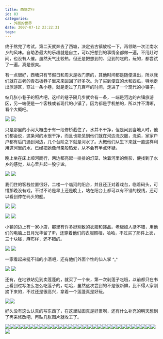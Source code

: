 ```yaml
---
title: 西塘之行
id: 83
categories:
  - 外面的世界
date: 2007-07-12 23:22:31
tags:
---
```






终于熬完了考试，第二天就奔去了西塘，决定去古镇放松一下，再领略一次江南水乡的风味。自助游最大的乐趣就是自主，可以把想到的事情全都做一遍，不用赶时间，也没有人催。虽然天气比较热，但还是把想到的、见到的吃的，玩的，都尝试了一遍，真是很爽。

有一点很好，西塘只有节假日和周末是收门票的，其他时间都是随便进出，所以我们就在古老的青石板巷子里来来回回了好多次。为了买到便宜的水和西瓜，特地走出旅游区，穿过一条小巷，就是走过了几百年的时间，走进了一个现代的小镇子。

帖几张小巷子的照片吧，这样的巷子隔几步就会有一条，一端是河边的古镇旅游区，另一端便是一个客栈或者现代的小镇了。因为都是手机拍的，所以并不清晰，看个大概吧。

 ![](http://tkfiles.storage.msn.com/y1pBwrHZoEnaq6JRdf8oYBp3XDIwxgXfpbulaTt-BHnHTEa1ch4VaeU9liS_NQKxEkT)  ![](http://tkfiles.storage.msn.com/y1pBwrHZoEnaq5Nf0nkVy_ck7X0xX6a2GyJWGlHNYsxPD-znQ22W9urE1_k2sD5Ot3Q)

只是那里的小河大概由于有一段修桥截住了，水并不干净，但是问到当地人时，他们都会说，这条河的水很干净，而且也能见到他们就在河边洗衣服，洗菜，家家户户都有后门通到河边，几个台阶之下就是河水了。大概他们从生下来就一直这样利用这河里的水，已经把她像母亲般热爱，从不会有半点怀疑。

晚上坐在床上顺河而行，两边都亮起一排排的灯笼，映着河里的倒影，便找到了水乡的感觉，从心里升起一股宁谧。

![](http://tkfiles.storage.msn.com/y1pBwrHZoEnaq7LGmknZ8Dmx6F4isFsW70hyF6GhSdfrqKQajgaKnJ_EyUbDCniqbqy) ![](http://tkfiles.storage.msn.com/y1pBwrHZoEnaq7HuHCg0tqEhxadlH95dIASu1c8-_A335orkxZZqBFdgWmcCSE7T6yb)

 我们住的客栈位置很好，二楼一个临河的阳台，并且还正对着戏台，临着码头，可惜那晚没有戏，不过不论是早上还是晚上，站在阳台上都可以有不错的视线，还可以看到停在码头的船。

 ![](http://tkfiles.storage.msn.com/y1pBwrHZoEnaq7BNqNPhGxfzILKOIEg0DmRzjg-U-jLaJUfTPLmtoX3QGu4I7uz_TEW) ![](http://tkfiles.storage.msn.com/y1pBwrHZoEnaq4DxlqUwJf3a0PXNHKMoWCfN3tVZ3RLBBmidUEJnTHbp66KrYoHE7Gx)

 ![](http://tkfiles.storage.msn.com/y1pBwrHZoEnaq7SX1PyPvdIWE5NsuBkvnNklj7cyPmMfXdHJG0peLi8-OUJFokjjGTq) ![](http://tkfiles.storage.msn.com/y1pBwrHZoEnaq6YKDMDaJ9i6g_jB5PP8GdoUofl1eHVmqVlNRjKur_3pFFaZRrcsuDn)

小镇的边上有一家小店，那里有许多挺别致的衣服和饰品。老板娘人挺不错，用他们的电脑上日月光华留了IP，还穿着他们的衣服照相，哈哈，不过买了那件上衣，三十块钱，麻布样，还不错的。

 ![](http://tkfiles.storage.msn.com/y1pBwrHZoEnaq7X0POYqlS_-6xsO3tKjmoY70K5qnsxmbJ8dJK5S8tZ-A66Qs96dYBV)  ![](http://tkfiles.storage.msn.com/y1pBwrHZoEnaq4j6TATlenMBA9z7E8oKdZEOolVafTFhoA-0q6JNqjsCLtz03vpSHyx)

 一家看起来挺不错的小酒吧，还有他们外面个性的仙人掌 ^_^

 ![](http://tkfiles.storage.msn.com/y1pBwrHZoEnaq7MK6UtbXwWd4NdHdg8zhcML3PL_2QdrQ58EB-QIK1Yo47eXxaxn5xe) ![](http://tkfiles.storage.msn.com/y1pBwrHZoEnaq6MtqtP8_KTGx6rHf5i6NTLeYIuhirYJ0s7pqSgH_REyxgsGIiMfT6b)

还有，在地铁站见到卖莲蓬的，就买了一个来，第一次剥莲子吃哦，以前都只在书上看到过写怎么怎么吃莲子的，哈哈，虽然这次尝到的不是很新鲜，比不得人家刚摘下来的，不过还是很高兴，拿着一个莲蓬真是好玩。

![](http://tkfiles.storage.msn.com/y1puvSU9jRTi8naWMrSbw9EeLcEvHjO914lO65RAkOY52ZOxLSW4CFtlBruTqzxwtt1rA36B7p3yVw)![](http://tkfiles.storage.msn.com/y1puvSU9jRTi8nOeBpRE2T9EJz7DPRyT_utXGZCAqYkpWmqWEVsHK5G7Yh4VgeJLBpMwzCK3zAM-pg)

好久没有这么认真的写东西了，在这里贴图真是好累啊，还有什么补充的明天想到了再来修改吧，再贴几张图片就收工了。



![](http://tkfiles.storage.msn.com/y1pBwrHZoEnaq6e3lHD4RLSNZIOx43s0k7cRsR_m_bqrkj1gKKSStLBsl9GG0u8yi4K)![](http://tkfiles.storage.msn.com/y1pBwrHZoEnaq6g5Bzuhsc2RVpuDMhiMPSGL4kaRXxq1Sd1GUe20EkNwcSFW-Aw4tnv)![](http://tkfiles.storage.msn.com/y1pBwrHZoEnaq7SoDt_aZw3GkUuU2k9gYVvMCTMj3lKvnzYcSiqmB3SxtHmIp6V5aPQ)![](http://tkfiles.storage.msn.com/y1pBwrHZoEnaq4iWQF7Cfd1g1qoDJfw1yzDPwiec2wcXC2GgugI-yCP4Ttl112FvFiR)![](http://tkfiles.storage.msn.com/y1pBwrHZoEnaq51P_Xw23G_fJAtNywuiDm_4S_J8Asky_HPgQqewSVmxncdNSVdhom7)[![](http://byfiles.storage.live.com/y1p_VLBmk0jx5P0Q6xlRAAHRkic6y_KRtVV_DqU8jHCKCKfgMSQidJ3jLsnnTeJH715x0UBiVx-Ihw)](http://byfiles.storage.live.com/y1p_VLBmk0jx5P0Q6xlRAAHRs91_wA9ZT_EH0m_q16XoTYusFChDZfUEar4taspreNs117Xpscoh7s)[![](http://byfiles.storage.live.com/y1pGBR2u8FLA79kuPWVPKWlwTXKRPIowfe_sRwcMaFodY1A6QcSWcCGNJ2u6-C88Cp1zyG5zRbfOSs)](http://byfiles.storage.live.com/y1pGBR2u8FLA79kuPWVPKWlwTRbh2Tw5PPt80T13wsDQu83kPek-7wcsGNl6O-9122khVoQvDgI2tA)[![](http://byfiles.storage.live.com/y1pJ-38VaLkeKA8veEqyapzu7kvpNSJ877c8g-RjKnPG5YLwB9bY9ktBubbI80w1dTZFgmNj7Y7cc0)](http://byfiles.storage.live.com/y1pJ-38VaLkeKA8veEqyapzu6WH4G2n5Y6VzUUffmdbuBBk9dp6ZJ6JCMadrCfSlVQY0KpnAMGuCD8)[![](http://byfiles.storage.live.com/y1pz_GeK-b_bkQFHl7Vi8KhQabT5ao4fOfuEEC4k191aDs7oxPKPzHxLDxdLxEZFaYbwD9-OGqLyns)](http://byfiles.storage.live.com/y1pz_GeK-b_bkQFHl7Vi8KhQXbq1fGY9c5RPCmKWrBwC2xxgoMdVOSXCPHcGp7TfXCdP0Q4M7n1K9Y)[![](http://byfiles.storage.live.com/y1p6IKLbyLfzHZyczh6dbEyNrGKSD0hm4jW5EWF_cO8C-nbrx50YwI9SN560qy8Oco3utjqDVvU3Xs)](http://byfiles.storage.live.com/y1p6IKLbyLfzHZyczh6dbEyNvEwKChzcMEjV9PCyoGBwp6h18Za2esH2uawdIBw9627Nk4gNJw4Pm4)[![](http://byfiles.storage.live.com/y1pUkAMHIYnTwyu3H1M-YACOFqLzS_gCXHSzPKW6WY2gwH1KresIwAuSwmzYzeet5TByQfsnfiF0fQ)](http://byfiles.storage.live.com/y1pUkAMHIYnTwyu3H1M-YACOHSphFyBo77GpIWpjxKlFdTaNRQvkAPSN7PA4hTZBxdga3AVGXBnceE)[![](http://byfiles.storage.live.com/y1pLuh7te1WvulebHA_F_-DWi8JTbiqlArbNK_Rruv-7rquyGKasQ0CD9O4vp0y8FwqhbOX0NjMqlo)](http://byfiles.storage.live.com/y1pLuh7te1WvulebHA_F_-DWkoaHcwNuQzhB4Rev5m-oP7mnoqqkOeuHMDfummn-D5DQZCrIkn2tAM)[![](http://byfiles.storage.live.com/y1pJ3FM1ICx_7fb8Sj4hWbRT2bVjPZPhEgZMRPFw2d0wODyrq3xxxAE6sd-pHWLcam1dHbiAXzoD1U)](http://byfiles.storage.live.com/y1pJ3FM1ICx_7fb8Sj4hWbRTybkI6PZ-HSfAEMLmTgfEWewPcbkeclNo11MLBTVfGpKxgws3oRzY0E)[![](http://byfiles.storage.live.com/y1p6fLwDJJ8QrKGkrNLE10T5ZSG5UbVn3KBzJ2LW-3PuerTj-nRweW_X96SBo0OWOTwr2i_uO0NfG4)](http://byfiles.storage.live.com/y1p6fLwDJJ8QrKGkrNLE10T5SR83mmWlUc2iJe4Q_CB3WPH4S3XGCInU3qYEE_mx07JtTyAKKeaYBU)[![](http://byfiles.storage.live.com/y1p-jmpGgv1-WeeSyUIr1UZrtwXjR2VsspIWcKPMq8hQfO4W6MCUwcbKx9N8LWa9u56E9_j8kLOZ1Q)](http://byfiles.storage.live.com/y1p-jmpGgv1-WeeSyUIr1UZrhcuhwdUHks9V5iMi_88nn_T5j_vlTF9jOm61Jo_uLj_QFnr8JeKO7I)[![](http://byfiles.storage.live.com/y1pr1EZZUx4P7tsf_NZew6M-ItG6HhARH7b9nK2KYhpLtJMnwf4UxwpLCYyD8T5appsiwQAmk6OWK4)](http://byfiles.storage.live.com/y1pr1EZZUx4P7tsf_NZew6M-Mt2JQBFKLQKRJv_m6-hFocL7i0eGtZ0piu73Gn__m4vLC0YMnasJTM)[![](http://byfiles.storage.live.com/y1plDK0a92kiTKiUFCbj4QzMb72BDmYbSXpZDBHxlOb27Ra9VQb9zlhg73SEGMTpyrdxyQCbfBsmo8)](http://byfiles.storage.live.com/y1plDK0a92kiTKiUFCbj4QzMbTl_z3ASockbYP3OV69oordzRonOrqo2LQzXLkY-PNV5TYB70BUDZ8)[![](http://byfiles.storage.live.com/y1pckmSd_XB9xwlgmbPPLqXJ5NRN9pph1-2DXGKmfN2rSJ5tAxJM6LvAf4bdfgPQVi6ADQ5qwfJkvQ)](http://byfiles.storage.live.com/y1pckmSd_XB9xwlgmbPPLqXJ94xxjx-G279YMbfPiVUkY_64HMf7QBcSr5XDRqHExfgiC-1CR7xbss)[![](http://byfiles.storage.live.com/y1pZT9gZOXUWKjaOrQRZwODTOj8DXVVtm0NR4I6Y8OGfS-LMO_RWHQglhUFS1rvEOGCRayeDYPdf2o)](http://byfiles.storage.live.com/y1pZT9gZOXUWKjaOrQRZwODTOlAY_VTlkVjvIB1e7ytp8-HcwSP5rFdeUsQ_h1heBrUhY15KERepN0)[![](http://byfiles.storage.live.com/y1pE5sHAViyD2Bo_HuUcReSuNMkehNa53dl6mhEWby9JC-0sDOV_gHb855qkyYJ00XpGpJNzrbSpwc)](http://byfiles.storage.live.com/y1pE5sHAViyD2Bo_HuUcReSuLjYu8vZ_nUegVmGJ0gYrA7TOl5E1WGfojaoca_jzaohkTkgTue3XQY)[![](http://byfiles.storage.live.com/y1paG_fzf7XihU3qmkJ2FbmLi7LUF7eTL2Cwh5k2YN6vQei0XEFsdCsQOV9PMTCIe7_4B2sdrhzLUU)](http://byfiles.storage.live.com/y1paG_fzf7XihU3qmkJ2FbmLo4l5XmRZQj_DVcFFApL3PiH7mUVFX-uAi4fkydRq41a3uGtxuBvhgs)[![](http://byfiles.storage.live.com/y1pbO46t9QWK7KskfciZDx_3dr2NJ4H5j854x9-UQOsWTYeijz6fFqN2MtZGMhB_ajleIZdKhho0KI)](http://byfiles.storage.live.com/y1pbO46t9QWK7KskfciZDx_3R5j8mMGMcHoRR1VbnjgE3IBCnbNGLaQL0Zvdlljj8Pc21p5oKSmuXA)[![](http://byfiles.storage.live.com/y1pwHoaD4oSX691EzfG9eQPP1qrKpxn3QKzlVlS8IQlk949JSLf1UwZLf6oQxTWqmK-2Lz-qyuYP9g)](http://byfiles.storage.live.com/y1pwHoaD4oSX691EzfG9eQPP-6-H6jZH0JscGUwj_3V0M-ZK51HwoxRX1aUFtLTIBNlrvvM9IIeqIY)[![](http://byfiles.storage.live.com/y1p6dqQTg0v87kt4HcD87lHKo1IprCVaKc5h3GHf7QjjP2SKi8cBnR07S8bfpxaDoBnAPYDn6bI3Ek)](http://byfiles.storage.live.com/y1p6dqQTg0v87kt4HcD87lHKt7jH3eVnxM0Fu3-HxNzsTbCdbN5e7oNvK99HWA-UAo-LHvY9zxZSxM)[![](http://byfiles.storage.live.com/y1pca5feFPCn9MYUES_BDVZAbtRmshgBLd1gXxZos_aopvv1J7h6VYF_DDgILygvSiuzqCffkrh9Yo)](http://byfiles.storage.live.com/y1pca5feFPCn9MYUES_BDVZAUOoYnxmfxReGxoG09VeHH76ZfzidTNWbdqMp7csD1_cZTnX0jrfvIA)[![](http://byfiles.storage.live.com/y1pnYEBOYJSBfUP5IQuaoUwDLltLwRv4fDUULPkAJrE5IZRZZ5Ukx67be4mmL7RUGi1Lbavh9Ua9-g)](http://byfiles.storage.live.com/y1pnYEBOYJSBfUP5IQuaoUwDKBlXi4eXPxFkdrNZDRt3-Uvj_9d7mxfffeacdfr5j_n11cJ_0RskhY)[![](http://byfiles.storage.live.com/y1pO5qjPlYAp1E33kvSBvNb4W9BxZL6h0Y6wmQJOsqZuxdhKyMubxR03eN8lVJ_NkCDhdvV1PwrRIc)](http://byfiles.storage.live.com/y1pO5qjPlYAp1E33kvSBvNb4QyVbwRdxJ_MoMaBPGCtlzmgmTKksfabR1bCrD2U3rR5m3Vg_IEhzqs)[![](http://byfiles.storage.live.com/y1p8vh4S5FKOhaGHnkIXsXWnLUvDfNXEbEhOcKv-iomb5m9p_l9A32N7cIzG5QXcQEAyTeQ2N2cC4I)](http://byfiles.storage.live.com/y1p8vh4S5FKOhaGHnkIXsXWnC2EiSWJ1xuXqDwsE0Wtl7TN-agCzf8cFBa2AlJbv7Ih6J00_0_RAOc)[![](http://byfiles.storage.live.com/y1pw0-T7uAwt_JbYSL8X6tHJ1QG3Zr2AmNU2o8rcCKYixqCmQBEMsFvZJI8mBkNrF5RBr8gPM6JxmA)](http://byfiles.storage.live.com/y1pw0-T7uAwt_JbYSL8X6tHJ_3mQ0FLiUi9dfmzDinCNcci9em_f_QgvS2vIfI60VvwnaXNMZLVLH0)[![](http://byfiles.storage.live.com/y1pHCaF1VsmpM886mVPcbRPrAs0GBOkxD4B_NOBVwWFwSY8kyccpjHBEMqKHBYcpzeu3i3kGc0U584)](http://byfiles.storage.live.com/y1pHCaF1VsmpM886mVPcbRPrL-TQP1iSmWdWgECs12TcTWc09kVYjzXc3zYwhqToDP7Z_dblrYKWCc)[![](http://byfiles.storage.live.com/y1p-k0dJjJk3pBFiQ06yhe6UfMJ4KYNfcGIcEZjE6mToG7wLAAvL2O-6uYyfIOLVK2vyWYeyYsL_cU)](http://byfiles.storage.live.com/y1p-k0dJjJk3pBFiQ06yhe6UUbm0zjFhdsyuiOpiHxkcKq7QsLLrfsMLCYoCVzcjLI4fsoL-CenPO8)[![](http://byfiles.storage.live.com/y1pHJXHQXmcODkJcy55jl2idrYceTGH3v69riwgunXkUeAdS-plWrxAR25fL-8J71k1DRouHSiyTEU)](http://byfiles.storage.live.com/y1pHJXHQXmcODkJcy55jl2idqSIJFE__P292jd3b1Ff674d1sqm4IuryMJvOcClJjxR4Jm1YkJGdag)
